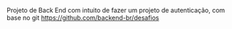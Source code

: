 Projeto de Back End com intuito de fazer um projeto de autenticação, com base no git 
https://github.com/backend-br/desafios

